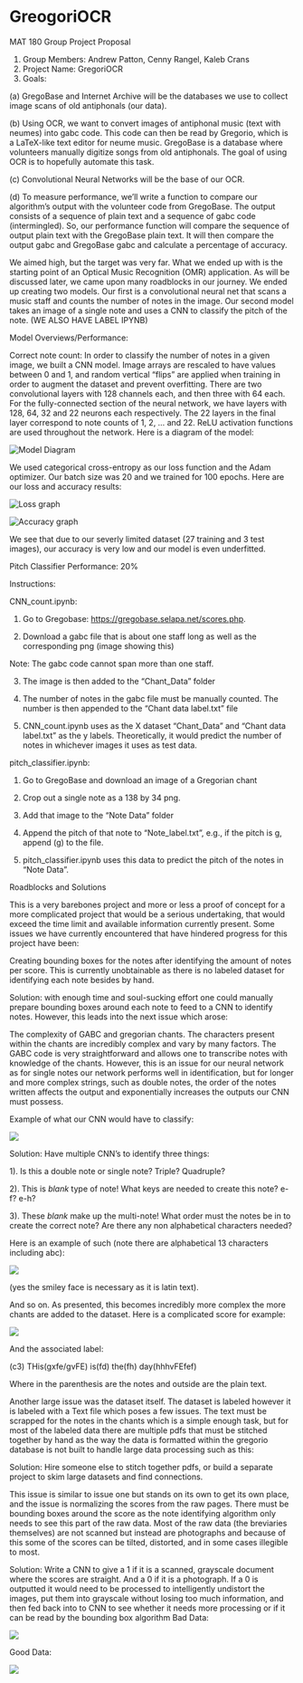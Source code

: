 # GreogoriOCR
MAT 180 Group Project Proposal
1.	Group Members: Andrew Patton, Cenny Rangel, Kaleb Crans
2.	Project Name: GregoriOCR
3.	Goals:

(a)	GregoBase and Internet Archive will be the databases we use to collect image scans of old antiphonals (our data).

(b)	Using OCR, we want to convert images of antiphonal music (text with neumes) into gabc code.  This code can then be read by Gregorio, which is a LaTeX-like text editor for neume music.  GregoBase is a database where volunteers manually digitize songs from old antiphonals.  The goal of using OCR is to hopefully automate this task.

(c)	Convolutional Neural Networks will be the base of our OCR.

(d)	To measure performance, we’ll write a function to compare our algorithm’s output with the volunteer code from GregoBase.  The output consists of a sequence of plain text and a sequence of gabc code (intermingled).  So, our performance function will compare the sequence of output plain text with the GregoBase plain text.  It will then compare the output gabc and GregoBase gabc and calculate a percentage of accuracy.

We aimed high, but the target was very far.  What we ended up with is the starting point of an Optical Music Recognition (OMR) application.  As will be discussed later, we came upon many roadblocks in our journey.  We ended up creating two models.  Our first is a convolutional neural net that scans a music staff and counts the number of notes in the image.  Our second model takes an image of a single note and uses a CNN to classify the pitch of the note.  (WE ALSO HAVE LABEL IPYNB)

Model Overviews/Performance:


Correct note count:
In order to classify the number of notes in a given image, we built a CNN model. Image arrays are rescaled to have values between 0 and 1, and random vertical “flips” are applied when training in order to augment the dataset and prevent overfitting. There are two convolutional layers with 128 channels each, and then three with 64 each. For the fully-connected section of the neural network, we have layers with 128, 64, 32 and 22 neurons each respectively. The 22 layers in the final layer correspond to note counts of 1, 2, … and 22. ReLU activation functions are used throughout the network. Here is a diagram of the model:

![Model Diagram](https://github.com/CennyBo/GregoriOCR/blob/6ddffc17fd4af3d2e2b4355d59ade8803088ab91/gregori-ocr/Screen%20Shot%202022-12-09%20at%2011.35.09%20PM.png)


We used categorical cross-entropy as our loss function and the Adam optimizer. Our batch size was 20 and we trained for 100 epochs. Here are our loss and accuracy results:

![Loss graph](https://github.com/CennyBo/GregoriOCR/blob/6ddffc17fd4af3d2e2b4355d59ade8803088ab91/gregori-ocr/loss_graph.png)

![Accuracy graph](https://github.com/CennyBo/GregoriOCR/blob/2a8856a9146869bd2d9cdd79ac351332c5a22fe1/gregori-ocr/accuracy_graph.png)

We see that due to our severly limited dataset (27 training and 3 test images), our accuracy is very low and our model is even underfitted.

Pitch Classifier Performance: 20%

Instructions: 

CNN_count.ipynb:

1.	Go to Gregobase: https://gregobase.selapa.net/scores.php.

2.	Download a gabc file that is about one staff long as well as the corresponding png (image showing this)

Note: The gabc code cannot span more than one staff.

3.	The image is then added to the “Chant_Data” folder

4.	The number of notes in the gabc file must be manually counted.  The number is then appended to the “Chant data label.txt” file

5.	CNN_count.ipynb uses as the X dataset “Chant_Data” and “Chant data label.txt” as the y labels.  Theoretically, it would predict the number of notes in whichever images it uses as test data.

pitch_classifier.ipynb:

1.	Go to GregoBase and download an image of a Gregorian chant

2.	Crop out a single note as a 138 by 34 png.

3.	Add that image to the “Note Data” folder

4.	Append the pitch of that note to “Note_label.txt”, e.g., if the pitch is g, append (g) to the file.

5.	pitch_classifier.ipynb uses this data to predict the pitch of the notes in “Note Data”. 

Roadblocks and Solutions

This is a very barebones project and more or less a proof of concept for a more complicated project that would be a serious undertaking, that would exceed the time limit and available information currently present. Some issues we have currently encountered that have hindered progress for this project have been:

Creating bounding boxes for the notes after identifying the amount of notes per score. This is currently unobtainable as there is no labeled dataset for identifying each note besides by hand. 

Solution: with enough time and soul-sucking effort one could manually prepare bounding boxes around each note to feed to a CNN to identify notes. However, this leads into the next issue which arose:

The complexity of GABC and gregorian chants. The characters present within the chants are incredibly complex and vary by many factors. The GABC code is very straightforward and allows one to transcribe notes with knowledge of the chants. However,  this is an issue for our neural network as for single notes our network performs well in identification, but for longer and more complex strings, such as double notes, the order of the notes written affects the output and exponentially increases the outputs our CNN must possess. 

Example of what our CNN would have to classify: 

![](https://github.com/CennyBo/GregoriOCR/blob/74c5c454b0fe2f0b47335f722b38f34eb506b042/gregori-ocr/Gregorio%20Read%20Me%20Images/Example%20notes.png)

Solution: Have multiple CNN’s to identify three things: 

1). Is this a double note or single note? Triple? Quadruple? 

2). This is *blank* type of note! What keys are needed to create this note? e-f? e-h?

3). These *blank* make up the multi-note! What order must the notes be in to create the correct note? Are there any non alphabetical characters needed?

Here is an example of such (note there are alphabetical 13 characters including abc):

![](https://github.com/CennyBo/GregoriOCR/blob/74c5c454b0fe2f0b47335f722b38f34eb506b042/gregori-ocr/Gregorio%20Read%20Me%20Images/Three%20Note.png)

(yes the smiley face is necessary as it is latin text).

And so on.  As presented, this becomes incredibly more complex the more chants are added to the dataset.   Here is a complicated score for example:

![](https://github.com/CennyBo/GregoriOCR/blob/74c5c454b0fe2f0b47335f722b38f34eb506b042/gregori-ocr/Gregorio%20Read%20Me%20Images/Example%20Score.png)

And the associated label: 

(c3) THis(gxfe/gvFE) is(fd) the(fh) day(hhhvFEfef)

Where in the parenthesis are the notes and outside are the plain text. 

Another large issue was the dataset itself. The dataset is labeled however it is labeled with a Text file which poses a few issues. The text must be scrapped for the notes in the chants which is a simple enough task, but for most of the labeled data there are multiple pdfs that must be stitched together by hand as the way the data is formatted within the gregorio database is not built to handle large data processing such as this: 

Solution: Hire someone else to stitch together pdfs, or build a separate project to skim large datasets and find connections.

This issue is similar to issue one but stands on its own to get its own place, and the issue is normalizing the scores from the raw pages. There must be bounding boxes around the score as the note identifying algorithm only needs to see this part of the raw data. Most of the raw data (the breviaries themselves) are not scanned but instead are photographs and because of this some of the scores can be tilted, distorted, and in some cases illegible to most. 

Solution: Write a CNN to give a 1 if it is a scanned, grayscale document where the scores are straight. And a 0 if it is a photograph. If a 0 is outputted it would need to be processed to intelligently undistort the images, put them into grayscale without losing too much information, and then fed back into to CNN to see whether it needs more processing or if it can be read by the bounding box algorithm
Bad Data:

![](https://github.com/CennyBo/GregoriOCR/blob/74c5c454b0fe2f0b47335f722b38f34eb506b042/gregori-ocr/Gregorio%20Read%20Me%20Images/Bad%20Raw%20Data.png)

Good Data:

![](https://github.com/CennyBo/GregoriOCR/blob/74c5c454b0fe2f0b47335f722b38f34eb506b042/gregori-ocr/Gregorio%20Read%20Me%20Images/Good%20Raw%20Data.png)
